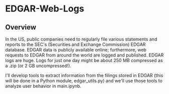 # EDGAR-Web-Logs

## Overview

In the US, public companies need to regularly file various statements and reports to the SEC's (Securities and Exchange Commission) EDGAR database. EDGAR data is publicly available online; furthermore, web requests to EDGAR from around the world are logged and published. EDGAR logs are huge. Logs for just one day might be about 250 MB compressed as a .zip (or 2 GB uncompressed!).

I'll develop tools to extract information from the filings stored in EDGAR (this will be done in a Python module, edgar_utils.py) and we'll use those tools to analyze user behavior in main.ipynb.
